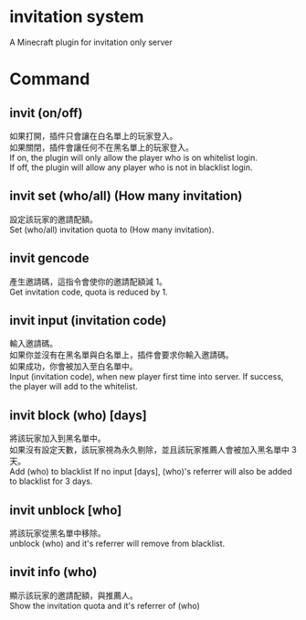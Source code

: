 # invitation system
A Minecraft plugin for invitation only server

# Command
## invit (on/off)
如果打開，插件只會讓在白名單上的玩家登入。  
如果關閉，插件會讓任何不在黑名單上的玩家登入。  
If on, the plugin will only allow the player who is on whitelist login.  
If off, the plugin will allow any player who is not in blacklist login.
## invit set (who/all) (How many invitation)
設定該玩家的邀請配額。  
Set (who/all) invitation quota to (How many invitation).
## invit gencode
產生邀請碼，這指令會使你的邀請配額減 1。  
Get invitation code, quota is reduced by 1.
## invit input (invitation code)
輸入邀請碼。  
如果你並沒有在黑名單與白名單上，插件會要求你輸入邀請碼。  
如果成功，你會被加入至白名單中。  
Input (invitation code), when new player first time into server.
If success, the player will add to the whitelist.
## invit block (who) [days]
將該玩家加入到黑名單中。  
如果沒有設定天數，該玩家視為永久剔除，並且該玩家推薦人會被加入黑名單中 3 天。  
Add (who) to blacklist
If no input [days], (who)'s referrer will also be added to blacklist for 3 days.
## invit unblock [who]
將該玩家從黑名單中移除。  
unblock (who) and it's referrer will remove from blacklist.
## invit info (who)
顯示該玩家的邀請配額，與推薦人。  
Show the invitation quota and it's referrer of (who)
